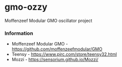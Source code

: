 # gmo-ozzy
Moffenzeef Modular GMO oscillator project


### Information
* Moffenzeef Modular GMO - https://github.com/moffenzeefmodular/GMO
* Teensy - https://www.pjrc.com/store/teensy32.html
* Mozzi - https://sensorium.github.io/Mozzi/

